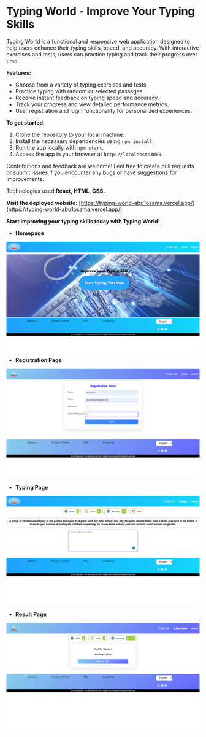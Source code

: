 <h1>Typing World - Improve Your Typing Skills</h1>

Typing World is a functional and responsive web application designed to help users enhance their typing skills, speed, and accuracy. With interactive exercises and tests, users can practice typing and track their progress over time.

<strong>Features:</strong>
- Choose from a variety of typing exercises and tests.
- Practice typing with random or selected passages.
- Receive instant feedback on typing speed and accuracy.
- Track your progress and view detailed performance metrics.
- User registration and login functionality for personalized experiences.

<strong>To get started:</strong>
1. Clone the repository to your local machine.
2. Install the necessary dependencies using `npm install`.
3. Run the app locally with `npm start`.
4. Access the app in your browser at `http://localhost:3000`.

Contributions and feedback are welcome! Feel free to create pull requests or submit issues if you encounter any bugs or have suggestions for improvements.

Technologies used:<strong>React, HTML, CSS.</strong>

<strong>Visit the deployed website:</strong> [https://typing-world-abu1osama.vercel.app/](https://typing-world-abu1osama.vercel.app/)

<strong>Start improving your typing skills today with Typing World!</strong>



- <strong>Homepage</strong>

![Homepage](src/Assest/red1.png)

- <strong>Registration Page</strong>

![Registration Page](src/Assest/Red3.png)

- <strong>Typing Page</strong>

![Typing Page](src/Assest/Red2.png)

- <strong>Result Page</strong>

![Result Page](src/Assest/typing5.png)
